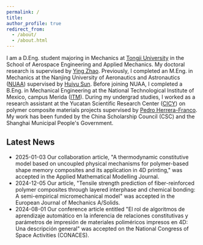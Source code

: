```yaml
---
permalink: /
title: 
author_profile: true
redirect_from:    
  - /about/
  - /about.html
---
```


I am a D.Eng. student majoring in Mechanics at [Tongji University](https://en.tongji.edu.cn/p/#/) in the School of Aerospace Engineering and Applied Mechanics. My doctoral research is supervised by [Ying Zhao](http://www.yingzhaotj.cn/). Previously, I completed an M.Eng. in Mechanics at the Nanjing University of Aeronautics and Astronautics ([NUAA](http://nuaa.edu.cn/)) supervised by [Huiyu Sun](http://faculty.nuaa.edu.cn/shy/en/index/18666/list/index.htm). Before joining NUAA, I completed a B.Eng. in Mechanical Engineering at the National Technological Institute of Mexico, campus Merida ([ITM](https://www.merida.tecnm.mx/)). During my undergrad studies, I worked as a research assistant at the Yucatan Scientific Research Center ([CICY](https://www.cicy.mx/english)) on polymer composite materials projects supervised by [Pedro Herrera-Franco](https://www.researchgate.net/profile/Pedro-Herrera-Franco). My work has been funded by the China Scholarship Council (CSC) and the Shanghai Municipal People's Government.  


## Latest News
* 2025-01-03 Our collaboration article, "A thermodynamic constitutive model based on uncoupled physical mechanisms for polymer-based shape memory composites and its application in 4D printing," was accepted in the Applied Mathematical Modelling Journal.
* 2024-12-05 Our article, "Tensile strength prediction of fiber-reinforced polymer composites through layered interphase and chemical bonding: A semi-empirical micromechanical model" was accepted in the European Journal of Mechanics A/Solids.
* 2024-08-01 Our conference article entitled "El rol de algoritmos de aprendizaje automático en la inferencia de relaciones constitutivas y parámetros de impresión de materiales poliméricos impresos en 4D: Una descripción general" was accepted on the National Congress of Space Activities (CONACES). 


